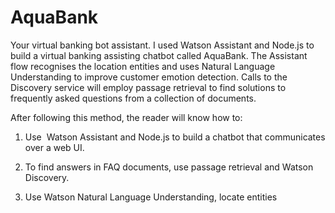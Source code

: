 # AquaBank
Your virtual banking bot assistant.
I used Watson Assistant and Node.js to build a virtual banking assisting chatbot called AquaBank. The Assistant flow recognises the location entities and uses Natural Language Understanding to improve customer emotion detection. Calls to the Discovery service will employ passage retrieval to find solutions to frequently asked questions from a collection of documents.

After following this method, the reader will know how to:

1. Use  Watson Assistant and Node.js to build a chatbot that communicates over a web UI.

2. To find answers in FAQ documents, use passage retrieval and Watson Discovery.

3. Use Watson Natural Language Understanding, locate entities
